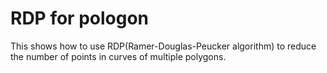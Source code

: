 # RDP for pologon 
This shows how to use RDP(Ramer-Douglas-Peucker algorithm) to reduce the number of points in curves of multiple polygons.


